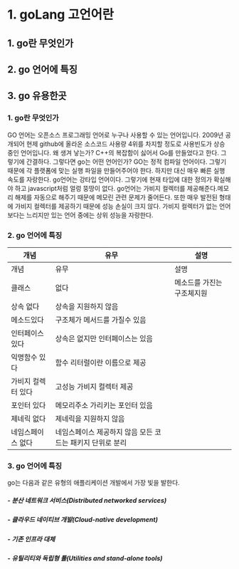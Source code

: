 # 1. goLang 고언어란
## 1. go란 무엇인가
## 2. go 언어에 특징
## 3. go 유용한곳





### 1. go란 무엇인가

GO 언어는 오픈소스 프로그래밍 언어로 누구나 사용할 수 있는 언어입니다.
2009년 공개되어 현제 github에 올라온 소스코드 사용량 4위를 차지할 정도로 사용빈도가 상승 중인 언어입니다.
왜 생겨 낳는가? C++의 복잡함이 싫어서 Go를 만들었다고 한다.
그렇기에 간결하다.
그렇다면 go는 어떤 언어인가?
GO는 정적 컴파일 언어이다. 그렇기 때문에 각 플랫폼에 맞는 실행 파일을 만들어주어야 한다.
하지만 대신 매우 빠른 실행 속도를 자랑한다.
go언어는 강타입 언어이다. 그렇기에 현재 타입에 대한 정의가 확실해야 하고 javascript처럼 얼렁 뚱땅이 없다.
go언어는 가비지 컬렉터를 제공해준다.메모리 해제를 자동으로 해주기 때문에 메모린 관련 문제가 줄어든다.
또한 매우 발전된 형태에 가비지 컬렉터를 제공하기 때문에 성능 손실이 크지 않다.
가비지 컬렉터가 없는 언어보다는 느리지만 있는 언어 중에는 상위 성능을 자랑한다.

### 2. go 언어에 특징
|개념|유무|설명|
|------|---|---|
|개념|유무|설명|
|클래스|없다|메소드를 가진는 구조체지원|
|상속 없다|상속을 지원하지 않음|
|메소드있다|구조체가 메서드를 가질수 있음|
|인터페이스 있다|상속은 없지만 인터페이스는 있음|
|익명함수	있다|함수 리터럴이란 이름으로 제공|
|가비지 컬렉터	있다|고성능 가비지 컬렉터 제공|
|포인터	있다|메모리주소 가리키는 포인터 있음|
|제네릭 	없다|제네릭을 지원하지 않음|
|네임스페이스	없다|네임스페이스 제공하지 않음 모든 코드는 패키지 단위로 분리|
### 3. go 언어에 특징


go는 다음과 같은 유형의 애플리케이션 개발에서 가장 빛을 발한다.

##### - 분산 네트워크 서비스(Distributed networked services)
##### - 클라우드 네이티브 개발(Cloud-native development)
##### - 기존 인프라 대체
##### - 유틸리티와 독립형 툴(Utilities and stand-alone tools)


